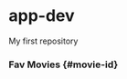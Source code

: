 # app-dev
My first repository
### Fav Movies {#movie-id}
[^1]: Coraline - This dark, stop-motion animated fantasy follows Coraline, a curious girl who discovers a secret door in her new home leading to a seemingly perfect parallel world. However, this world hides sinister secrets as her "Other Mother" tries to trap her there forever. Coraline must use her wits and courage to save herself and her real family.
[^1]: Legally Blonde - Elle Woods, a fashion-savvy sorority queen, is dumped by her boyfriend for not being "serious" enough, prompting her to enroll at Harvard Law School to win him back. Along the way, she discovers her own intelligence, independence, and passion for law. This lighthearted comedy is an empowering story about breaking stereotypes and believing in yourself.
[^1]: 10 Things I Hate About You - A modern retelling of Shakespeare's The Taming of the Shrew, this teen rom-com follows the relationship between the rebellious Kat Stratford and charming bad-boy Patrick Verona. Kat's younger sister, Bianca, can only date if Kat does, leading to a comedic scheme involving love, manipulation, and heartfelt realizations. The film balances humor and emotion with iconic performances and a memorable poem.
[^1]: Book of Life - This visually stunning animated tale explores the Mexican tradition of Día de los Muertos through the love triangle between Manolo, María, and Joaquín. Manolo, a musician turned bullfighter, embarks on a magical journey through the Land of the Remembered to win María's heart. It's a vibrant story about family, courage, and staying true to yourself.
